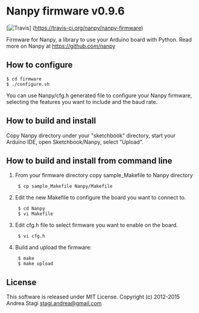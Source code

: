 # Nanpy firmware v0.9.6

[![Travis](http://img.shields.io/travis/nanpy/nanpy-firmware.svg)] (https://travis-ci.org/nanpy/nanpy-firmware)

Firmware for Nanpy, a library to use your Arduino board with Python. Read more on Nanpy at https://github.com/nanpy

## How to configure

	$ cd firmware
	$ ./configure.sh

You can use Nanpy/cfg.h generated file to configure your Nanpy firmware, selecting the features you want to include and the baud rate.

## How to build and install

Copy Nanpy directory under your "sketchbook" directory, start your Arduino IDE, open Sketchbook/Nanpy, select "Upload".


## How to build and install from command line

1. From your firmware directory copy  sample_Makefile to Nanpy directory

		$ cp sample_Makefile Nanpy/Makefile
	
2. Edit the new Makefile to configure the board you want to connect to.

		$ cd Nanpy
		$ vi Makefile
		
3. Edit cfg.h file to select firmware you want to enable on the board.

		$ vi cfg.h

4. Build and upload the firmware:

		$ make
		$ make upload

## License

This software is released under MIT License. Copyright (c) 2012-2015 Andrea Stagi <stagi.andrea@gmail.com>
